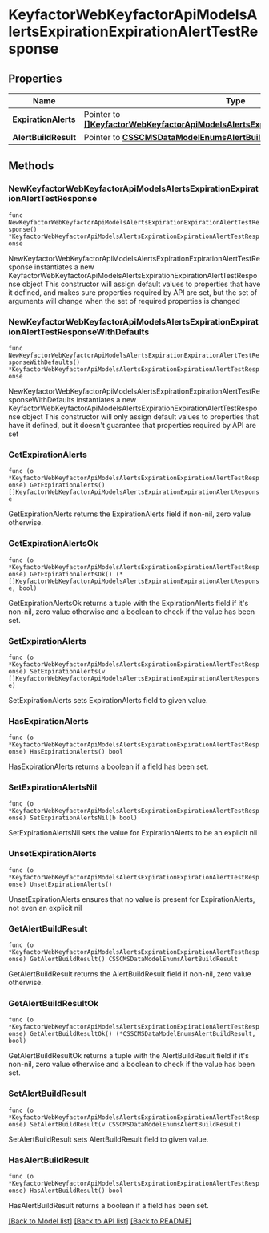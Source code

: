 # KeyfactorWebKeyfactorApiModelsAlertsExpirationExpirationAlertTestResponse

## Properties

Name | Type | Description | Notes
------------ | ------------- | ------------- | -------------
**ExpirationAlerts** | Pointer to [**[]KeyfactorWebKeyfactorApiModelsAlertsExpirationExpirationAlertResponse**](KeyfactorWebKeyfactorApiModelsAlertsExpirationExpirationAlertResponse.md) |  | [optional] 
**AlertBuildResult** | Pointer to [**CSSCMSDataModelEnumsAlertBuildResult**](CSSCMSDataModelEnumsAlertBuildResult.md) |  | [optional] 

## Methods

### NewKeyfactorWebKeyfactorApiModelsAlertsExpirationExpirationAlertTestResponse

`func NewKeyfactorWebKeyfactorApiModelsAlertsExpirationExpirationAlertTestResponse() *KeyfactorWebKeyfactorApiModelsAlertsExpirationExpirationAlertTestResponse`

NewKeyfactorWebKeyfactorApiModelsAlertsExpirationExpirationAlertTestResponse instantiates a new KeyfactorWebKeyfactorApiModelsAlertsExpirationExpirationAlertTestResponse object
This constructor will assign default values to properties that have it defined,
and makes sure properties required by API are set, but the set of arguments
will change when the set of required properties is changed

### NewKeyfactorWebKeyfactorApiModelsAlertsExpirationExpirationAlertTestResponseWithDefaults

`func NewKeyfactorWebKeyfactorApiModelsAlertsExpirationExpirationAlertTestResponseWithDefaults() *KeyfactorWebKeyfactorApiModelsAlertsExpirationExpirationAlertTestResponse`

NewKeyfactorWebKeyfactorApiModelsAlertsExpirationExpirationAlertTestResponseWithDefaults instantiates a new KeyfactorWebKeyfactorApiModelsAlertsExpirationExpirationAlertTestResponse object
This constructor will only assign default values to properties that have it defined,
but it doesn't guarantee that properties required by API are set

### GetExpirationAlerts

`func (o *KeyfactorWebKeyfactorApiModelsAlertsExpirationExpirationAlertTestResponse) GetExpirationAlerts() []KeyfactorWebKeyfactorApiModelsAlertsExpirationExpirationAlertResponse`

GetExpirationAlerts returns the ExpirationAlerts field if non-nil, zero value otherwise.

### GetExpirationAlertsOk

`func (o *KeyfactorWebKeyfactorApiModelsAlertsExpirationExpirationAlertTestResponse) GetExpirationAlertsOk() (*[]KeyfactorWebKeyfactorApiModelsAlertsExpirationExpirationAlertResponse, bool)`

GetExpirationAlertsOk returns a tuple with the ExpirationAlerts field if it's non-nil, zero value otherwise
and a boolean to check if the value has been set.

### SetExpirationAlerts

`func (o *KeyfactorWebKeyfactorApiModelsAlertsExpirationExpirationAlertTestResponse) SetExpirationAlerts(v []KeyfactorWebKeyfactorApiModelsAlertsExpirationExpirationAlertResponse)`

SetExpirationAlerts sets ExpirationAlerts field to given value.

### HasExpirationAlerts

`func (o *KeyfactorWebKeyfactorApiModelsAlertsExpirationExpirationAlertTestResponse) HasExpirationAlerts() bool`

HasExpirationAlerts returns a boolean if a field has been set.

### SetExpirationAlertsNil

`func (o *KeyfactorWebKeyfactorApiModelsAlertsExpirationExpirationAlertTestResponse) SetExpirationAlertsNil(b bool)`

 SetExpirationAlertsNil sets the value for ExpirationAlerts to be an explicit nil

### UnsetExpirationAlerts
`func (o *KeyfactorWebKeyfactorApiModelsAlertsExpirationExpirationAlertTestResponse) UnsetExpirationAlerts()`

UnsetExpirationAlerts ensures that no value is present for ExpirationAlerts, not even an explicit nil
### GetAlertBuildResult

`func (o *KeyfactorWebKeyfactorApiModelsAlertsExpirationExpirationAlertTestResponse) GetAlertBuildResult() CSSCMSDataModelEnumsAlertBuildResult`

GetAlertBuildResult returns the AlertBuildResult field if non-nil, zero value otherwise.

### GetAlertBuildResultOk

`func (o *KeyfactorWebKeyfactorApiModelsAlertsExpirationExpirationAlertTestResponse) GetAlertBuildResultOk() (*CSSCMSDataModelEnumsAlertBuildResult, bool)`

GetAlertBuildResultOk returns a tuple with the AlertBuildResult field if it's non-nil, zero value otherwise
and a boolean to check if the value has been set.

### SetAlertBuildResult

`func (o *KeyfactorWebKeyfactorApiModelsAlertsExpirationExpirationAlertTestResponse) SetAlertBuildResult(v CSSCMSDataModelEnumsAlertBuildResult)`

SetAlertBuildResult sets AlertBuildResult field to given value.

### HasAlertBuildResult

`func (o *KeyfactorWebKeyfactorApiModelsAlertsExpirationExpirationAlertTestResponse) HasAlertBuildResult() bool`

HasAlertBuildResult returns a boolean if a field has been set.


[[Back to Model list]](../README.md#documentation-for-models) [[Back to API list]](../README.md#documentation-for-api-endpoints) [[Back to README]](../README.md)


